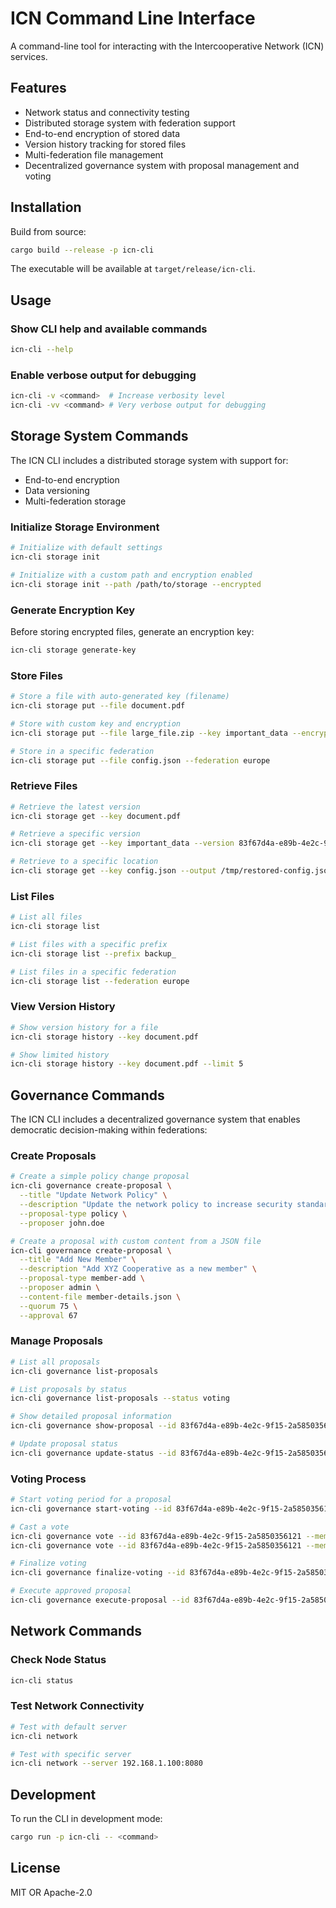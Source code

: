 # ICN Command Line Interface

A command-line tool for interacting with the Intercooperative Network (ICN) services.

## Features

- Network status and connectivity testing
- Distributed storage system with federation support
- End-to-end encryption of stored data
- Version history tracking for stored files
- Multi-federation file management
- Decentralized governance system with proposal management and voting

## Installation

Build from source:

```bash
cargo build --release -p icn-cli
```

The executable will be available at `target/release/icn-cli`.

## Usage

### Show CLI help and available commands

```bash
icn-cli --help
```

### Enable verbose output for debugging

```bash
icn-cli -v <command>  # Increase verbosity level
icn-cli -vv <command> # Very verbose output for debugging
```

## Storage System Commands

The ICN CLI includes a distributed storage system with support for:
- End-to-end encryption
- Data versioning
- Multi-federation storage

### Initialize Storage Environment

```bash
# Initialize with default settings
icn-cli storage init

# Initialize with a custom path and encryption enabled
icn-cli storage init --path /path/to/storage --encrypted
```

### Generate Encryption Key

Before storing encrypted files, generate an encryption key:

```bash
icn-cli storage generate-key
```

### Store Files

```bash
# Store a file with auto-generated key (filename)
icn-cli storage put --file document.pdf

# Store with custom key and encryption
icn-cli storage put --file large_file.zip --key important_data --encrypted

# Store in a specific federation
icn-cli storage put --file config.json --federation europe
```

### Retrieve Files

```bash
# Retrieve the latest version
icn-cli storage get --key document.pdf

# Retrieve a specific version
icn-cli storage get --key important_data --version 83f67d4a-e89b-4e2c-9f15-2a5850356121

# Retrieve to a specific location
icn-cli storage get --key config.json --output /tmp/restored-config.json
```

### List Files

```bash
# List all files
icn-cli storage list

# List files with a specific prefix
icn-cli storage list --prefix backup_

# List files in a specific federation
icn-cli storage list --federation europe
```

### View Version History

```bash
# Show version history for a file
icn-cli storage history --key document.pdf

# Show limited history
icn-cli storage history --key document.pdf --limit 5
```

## Governance Commands

The ICN CLI includes a decentralized governance system that enables democratic decision-making within federations:

### Create Proposals

```bash
# Create a simple policy change proposal
icn-cli governance create-proposal \
  --title "Update Network Policy" \
  --description "Update the network policy to increase security standards" \
  --proposal-type policy \
  --proposer john.doe

# Create a proposal with custom content from a JSON file
icn-cli governance create-proposal \
  --title "Add New Member" \
  --description "Add XYZ Cooperative as a new member" \
  --proposal-type member-add \
  --proposer admin \
  --content-file member-details.json \
  --quorum 75 \
  --approval 67
```

### Manage Proposals

```bash
# List all proposals
icn-cli governance list-proposals

# List proposals by status
icn-cli governance list-proposals --status voting

# Show detailed proposal information
icn-cli governance show-proposal --id 83f67d4a-e89b-4e2c-9f15-2a5850356121

# Update proposal status
icn-cli governance update-status --id 83f67d4a-e89b-4e2c-9f15-2a5850356121 --status deliberation
```

### Voting Process

```bash
# Start voting period for a proposal
icn-cli governance start-voting --id 83f67d4a-e89b-4e2c-9f15-2a5850356121 --duration 604800

# Cast a vote
icn-cli governance vote --id 83f67d4a-e89b-4e2c-9f15-2a5850356121 --member alice --vote yes --weight 2.5
icn-cli governance vote --id 83f67d4a-e89b-4e2c-9f15-2a5850356121 --member bob --vote no --comment "Needs more discussion"

# Finalize voting
icn-cli governance finalize-voting --id 83f67d4a-e89b-4e2c-9f15-2a5850356121

# Execute approved proposal
icn-cli governance execute-proposal --id 83f67d4a-e89b-4e2c-9f15-2a5850356121
```

## Network Commands

### Check Node Status

```bash
icn-cli status
```

### Test Network Connectivity

```bash
# Test with default server
icn-cli network

# Test with specific server
icn-cli network --server 192.168.1.100:8080
```

## Development

To run the CLI in development mode:

```bash
cargo run -p icn-cli -- <command>
```

## License

MIT OR Apache-2.0 